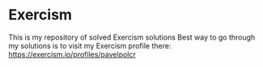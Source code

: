 # Exercism 
This is my repository of solved Exercism solutions
Best way to go through my solutions is to visit my Exercism profile there:
https://exercism.io/profiles/pavelpolcr
